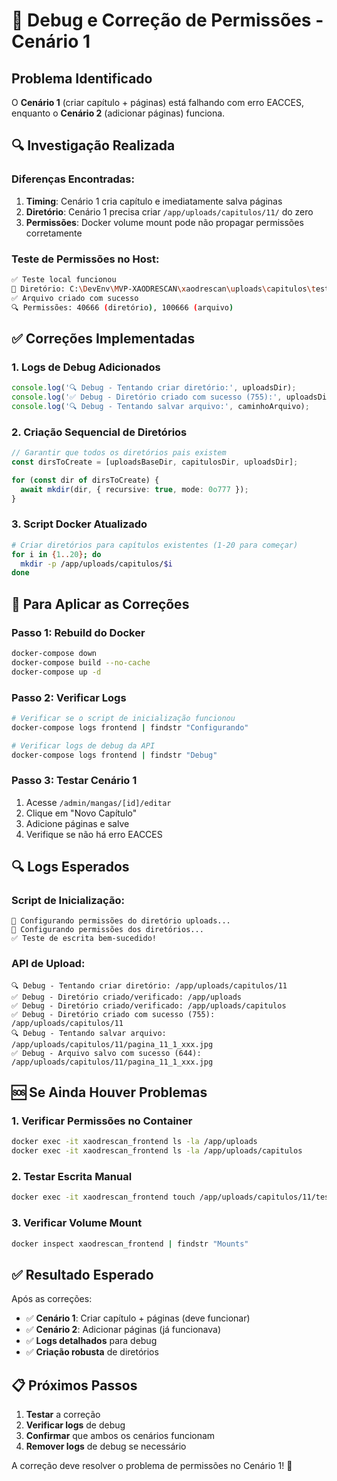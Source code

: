 # 🔧 Debug e Correção de Permissões - Cenário 1

## Problema Identificado
O **Cenário 1** (criar capítulo + páginas) está falhando com erro EACCES, enquanto o **Cenário 2** (adicionar páginas) funciona.

## 🔍 Investigação Realizada

### Diferenças Encontradas:
1. **Timing**: Cenário 1 cria capítulo e imediatamente salva páginas
2. **Diretório**: Cenário 1 precisa criar `/app/uploads/capitulos/11/` do zero
3. **Permissões**: Docker volume mount pode não propagar permissões corretamente

### Teste de Permissões no Host:
```bash
✅ Teste local funcionou
📁 Diretório: C:\DevEnv\MVP-XAODRESCAN\xaodrescan\uploads\capitulos\test
✅ Arquivo criado com sucesso
🔍 Permissões: 40666 (diretório), 100666 (arquivo)
```

## ✅ Correções Implementadas

### 1. **Logs de Debug Adicionados**
```typescript
console.log('🔍 Debug - Tentando criar diretório:', uploadsDir);
console.log('✅ Debug - Diretório criado com sucesso (755):', uploadsDir);
console.log('🔍 Debug - Tentando salvar arquivo:', caminhoArquivo);
```

### 2. **Criação Sequencial de Diretórios**
```typescript
// Garantir que todos os diretórios pais existem
const dirsToCreate = [uploadsBaseDir, capitulosDir, uploadsDir];

for (const dir of dirsToCreate) {
  await mkdir(dir, { recursive: true, mode: 0o777 });
}
```

### 3. **Script Docker Atualizado**
```bash
# Criar diretórios para capítulos existentes (1-20 para começar)
for i in {1..20}; do
  mkdir -p /app/uploads/capitulos/$i
done
```

## 🚀 Para Aplicar as Correções

### Passo 1: Rebuild do Docker
```bash
docker-compose down
docker-compose build --no-cache
docker-compose up -d
```

### Passo 2: Verificar Logs
```bash
# Verificar se o script de inicialização funcionou
docker-compose logs frontend | findstr "Configurando"

# Verificar logs de debug da API
docker-compose logs frontend | findstr "Debug"
```

### Passo 3: Testar Cenário 1
1. Acesse `/admin/mangas/[id]/editar`
2. Clique em "Novo Capítulo"
3. Adicione páginas e salve
4. Verifique se não há erro EACCES

## 🔍 Logs Esperados

### Script de Inicialização:
```
🔧 Configurando permissões do diretório uploads...
📁 Configurando permissões dos diretórios...
✅ Teste de escrita bem-sucedido!
```

### API de Upload:
```
🔍 Debug - Tentando criar diretório: /app/uploads/capitulos/11
✅ Debug - Diretório criado/verificado: /app/uploads
✅ Debug - Diretório criado/verificado: /app/uploads/capitulos
✅ Debug - Diretório criado com sucesso (755): /app/uploads/capitulos/11
🔍 Debug - Tentando salvar arquivo: /app/uploads/capitulos/11/pagina_11_1_xxx.jpg
✅ Debug - Arquivo salvo com sucesso (644): /app/uploads/capitulos/11/pagina_11_1_xxx.jpg
```

## 🆘 Se Ainda Houver Problemas

### 1. **Verificar Permissões no Container**
```bash
docker exec -it xaodrescan_frontend ls -la /app/uploads
docker exec -it xaodrescan_frontend ls -la /app/uploads/capitulos
```

### 2. **Testar Escrita Manual**
```bash
docker exec -it xaodrescan_frontend touch /app/uploads/capitulos/11/test.txt
```

### 3. **Verificar Volume Mount**
```bash
docker inspect xaodrescan_frontend | findstr "Mounts"
```

## ✅ Resultado Esperado

Após as correções:
- ✅ **Cenário 1**: Criar capítulo + páginas (deve funcionar)
- ✅ **Cenário 2**: Adicionar páginas (já funcionava)
- ✅ **Logs detalhados** para debug
- ✅ **Criação robusta** de diretórios

## 📋 Próximos Passos

1. **Testar** a correção
2. **Verificar logs** de debug
3. **Confirmar** que ambos os cenários funcionam
4. **Remover logs** de debug se necessário

A correção deve resolver o problema de permissões no Cenário 1! 🎉
